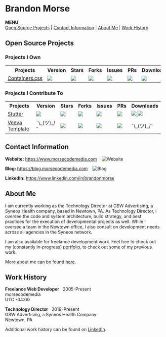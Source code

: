 # Brandon Morse
<!--ts-->
**MENU** <br>
[Open Source Projects](#open-source-projects) | [Contact Information](#contact-information) | [About Me](#about-me) | [Work History](#work-history)
<!--te-->
## Open Source Projects
### Projects I Own
<table>
  <tr>
    <th>Projects</th>
    <th>Version</th>
    <th>Stars</th>
    <th>Forks</th>
    <th>Issues</th>
    <th>PRs</th>
    <th>Downloads</th>
  <tr>
  <tr>
    <td>
      <a href="https://github.com/morsecodemedia/containers.css">Containers.css</a>
    </td>
    <td>
      <img src="https://img.shields.io/npm/v/@morsecodemedia/containers.css" />
    </td>
    <td>
      <img src="https://img.shields.io/github/stars/morsecodemedia/containers.css" />
    </td>
    <td>
      <img src="https://img.shields.io/github/forks/morsecodemedia/containers.css" />
    </td>
    <td>
      <img src="https://img.shields.io/github/issues/morsecodemedia/containers.css" />
    </td>
    <td>
      <img src="https://img.shields.io/github/issues-pr/morsecodemedia/containers.css" />
    </td>
    <td>
      <img src="https://img.shields.io/npm/dt/@morsecodemedia/containers.css" />
    </td>
  </tr>
</table>

### Projects I Contribute To
<table>
  <tr>
    <th>Projects</th>
    <th>Version</th>
    <th>Stars</th>
    <th>Forks</th>
    <th>Issues</th>
    <th>PRs</th>
    <th>Downloads</th>
  <tr>
  <tr>
    <td>
      <a href="https://github.com/jamestomasino/stutter">Stutter</a>
    </td>
    <td>
      <img src="https://img.shields.io/github/v/release/jamestomasino/stutter" />
    </td>
    <td>
      <img src="https://img.shields.io/github/stars/jamestomasino/stutter" />
    </td>
    <td>
      <img src="https://img.shields.io/github/forks/jamestomasino/stutter" />
    </td>
    <td>
      <img src="https://img.shields.io/github/issues/jamestomasino/stutter" />
    </td>
    <td>
      <img src="https://img.shields.io/github/issues-pr/jamestomasino/stutter" />
    </td>
    <td>
      <a href="https://addons.mozilla.org/en-US/firefox/addon/stutter/">
        <img src="https://img.shields.io/badge/Firefox-Get%20Extension!-orange.svg?style=popout&logo=firefox)" />
      </a>
      <a href="https://chrome.google.com/webstore/detail/stutter/fbapmaboedchhgjolcnpfgoanbfajchl">
        <img src="https://img.shields.io/badge/Chrome-Get%20Extension!-green.svg?style=popout&logo=google-chrome" />
      </a>
    </td>
  </tr>
  <tr>
    <td>
      <a href="https://github.com/jamestomasino/veeva-template">Veeva Template</a>
    </td>
    <td>
      ¯\_(ツ)_/¯
    </td>
    <td>
      <img src="https://img.shields.io/github/stars/jamestomasino/veeva-template" />
    </td>
    <td>
      <img src="https://img.shields.io/github/forks/jamestomasino/veeva-template" />
    </td>
    <td>
      <img src="https://img.shields.io/github/issues/jamestomasino/veeva-template" />
    </td>
    <td>
      <img src="https://img.shields.io/github/issues-pr/jamestomasino/veeva-template" />
    </td>
    <td>
      ¯\_(ツ)_/¯
    </td>
  </tr>
<table>

## Contact Information
**Website:** https://www.morsecodemedia.com &nbsp;&nbsp; ![Website](https://img.shields.io/website/https/morsecodemedia.com.svg)

**Blog:** https://blog.morsecodemedia.com &nbsp;&nbsp; ![Blog](https://img.shields.io/website/https/blog.morsecodemedia.com.svg)

**LinkedIn:** https://www.linkedin.com/in/brandonmorse

## About Me

I am currently working as the Technology Director at GSW Advertising, a Syneos Health company, based in Newtown, PA. As Technology Director, I oversee the code and system architecture, build strategy, and best practices for the execution of developmental projects as well. While I oversee a team in the Newtown office, I also consult on development needs across all agencies in the Syneos network.

I am also available for freelance development work. Feel free to check out my (constantly in-progress) [portfolio](https://www.morsecodemedia.com), to check out some of my previous work.

More about me can be found [here](https://www.morsecodemedia.com/about).

## Work History

**Freelance Web Developer** &nbsp; 2005-Present<br>
morsecodemedia<br>
UTC -04:00

**Technology Director** &nbsp; 2019-Present<br>
GSW Advertising, a Syneos Health Company<br>
Newtown, PA

Additional work history can be found on [LinkedIn](https://www.linkedin.com/in/brandonmorse).
